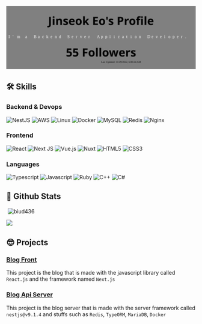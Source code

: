 <p align="center"><img src="./profile.svg"></p>

## 🛠 Skills

### Backend & Devops

![NestJS](https://img.shields.io/badge/nestjs-%23E0234E.svg?style=for-the-badge&logo=nestjs&logoColor=white)
![AWS](https://img.shields.io/badge/AWS-%23FF9900.svg?style=for-the-badge&logo=amazon-aws&logoColor=white)
![Linux](https://img.shields.io/badge/Linux-FCC624?style=for-the-badge&logo=linux&logoColor=black)
![Docker](https://img.shields.io/badge/Docker-2CA5E0?style=for-the-badge&logo=docker&logoColor=white)
![MySQL](https://img.shields.io/badge/MySQL-005C84?style=for-the-badge&logo=mysql&logoColor=white)
![Redis](https://img.shields.io/badge/redis-%23DD0031.svg?&style=for-the-badge&logo=redis&logoColor=white)
![Nginx](https://img.shields.io/badge/Nginx-009639?style=for-the-badge&logo=nginx&logoColor=white)

### Frontend
![React](https://img.shields.io/badge/React-20232A?style=for-the-badge&logo=react&logoColor=61DAFB)
![Next JS](https://img.shields.io/badge/Next-black?style=for-the-badge&logo=next.js&logoColor=white)
![Vue.js](https://img.shields.io/badge/vuejs-%2335495e.svg?style=for-the-badge&logo=vuedotjs&logoColor=%234FC08D)
![Nuxt](https://img.shields.io/badge/nuxt.js-00C58E?style=for-the-badge&logo=nuxtdotjs&logoColor=white)
![HTML5](https://img.shields.io/badge/HTML5-E34F26?style=for-the-badge&logo=html5&logoColor=white)
![CSS3](https://img.shields.io/badge/CSS3-1572B6?style=for-the-badge&logo=css3&logoColor=white)

### Languages
![Typescript](https://img.shields.io/badge/TypeScript-007ACC?style=for-the-badge&logo=typescript&logoColor=white)
![Javascript](https://img.shields.io/badge/JavaScript-323330?style=for-the-badge&logo=javascript&logoColor=F7DF1E)
![Ruby](https://img.shields.io/badge/ruby-%23CC342D.svg?style=for-the-badge&logo=ruby&logoColor=white)
![C++](https://img.shields.io/badge/c++-%2300599C.svg?style=for-the-badge&logo=c%2B%2B&logoColor=white)
![C#](https://img.shields.io/badge/c%23-%23239120.svg?style=for-the-badge&logo=c-sharp&logoColor=white)

## 🧳 Github Stats

<p>&nbsp;<img align="center" src="https://github-readme-stats.vercel.app/api?username=biud436&show_icons=true&locale=en&theme=monokai&count_private=true" alt="biud436" /></p>

<p> <img src="https://github-profile-summary-cards.vercel.app/api/cards/profile-details?username=biud436&theme=monokai"> </p>

## 😎 Projects

### [Blog Front](https://github.com/biud436/blog-front)
This project is the blog that is made with the javascript library called `React.js` and the framework named `Next.js`

### [Blog Api Server](https://github.com/biud436/blog-api-server)
This project is the blog server that is made with the server framework called `nestjs@v9.1.4` and stuffs such as `Redis`, `TypeORM`, `MariaDB`, `Docker`
